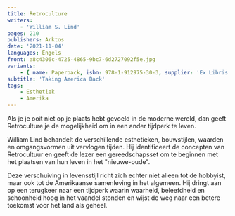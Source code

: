 ```yaml
---
title: Retroculture
writers:
    - 'William S. Lind'
pages: 210
publishers: Arktos
date: '2021-11-04'
languages: Engels
front: a8c4306c-4725-4865-9bc7-6d2727092f5e.jpg
variants:
    - { name: Paperback, isbn: 978-1-912975-30-3, supplier: 'Ex Libris', size: { height: 216, width: 140, depth: 12 }, import_price: { currency: EUR, amount: 13.2 }, price: 18.99, out_of_stock: 0 }
subtitle: 'Taking America Back'
tags:
    - Esthetiek
    - Amerika
---
```


Als je je ooit niet op je plaats hebt gevoeld in de moderne wereld, dan geeft Retroculture je de mogelijkheid om in een ander tijdperk te leven.

William Lind behandelt de verschillende esthetieken, bouwstijlen, waarden en omgangsvormen uit vervlogen tijden. Hij identificeert de concepten van Retrocultuur en geeft de lezer een gereedschapsset om te beginnen met het plaatsen van hun leven in het "nieuwe-oude".

Deze verschuiving in levensstijl richt zich echter niet alleen tot de hobbyist, maar ook tot de Amerikaanse samenleving in het algemeen. Hij dringt aan op een terugkeer naar een tijdperk waarin waarheid, beleefdheid en schoonheid hoog in het vaandel stonden en wijst de weg naar een betere toekomst voor het land als geheel.
